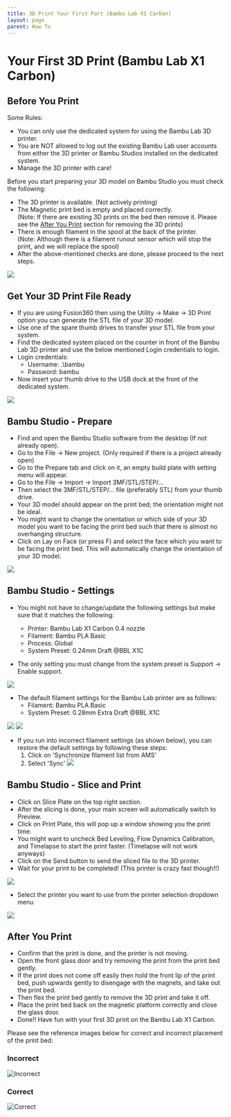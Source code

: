```yaml
---
title: 3D Print Your First Part (Bambu Lab X1 Carbon)
layout: page
parent: How To
---
```


# Your First 3D Print (Bambu Lab X1 Carbon)

## Before You Print

Some Rules:
- You can only use the dedicated system for using the Bambu Lab 3D printer.
- You are NOT allowed to log out the existing Bambu Lab user accounts from either the 3D printer or Bambu Studios installed on the dedicated system.
- Manage the 3D printer with care!

Before you start preparing your 3D model on Bambu Studio you must check the following:
  - The 3D printer is available. (Not actively printing)
  - The Magnetic print bed is empty and placed correctly. <br />
  (Note: If there are existing 3D prints on the bed then remove it. Please see the [After You Print](#after-you-print) section for removing the 3D prints)
  - There is enough filament in the spool at the back of the printer. <br />
  (Note: Although there is a filament runout sensor which will stop the print, and we will replace the spool)
- After the above-mentioned checks are done, please proceed to the next steps.

![](/assets/images/Bambu_lab/Bambu_lab_x1_carbon.png)

## Get Your 3D Print File Ready

- If you are using Fusion360 then using the Utility -> Make -> 3D Print option you can generate the STL file of your 3D model.
- Use one of the spare thumb drives to transfer your STL file from your system.
- Find the dedicated system placed on the counter in front of the Bambu Lab 3D printer and use the below mentioned Login credentials to login.
- Login credentials: 
  - Username: .\bambu 
  - Password: bambu
- Now insert your thumb drive to the USB dock at the front of the dedicated system.

![](/assets/images/Bambu_lab/Dedicated_system.png)

## Bambu Studio - Prepare

- Find and open the Bambu Studio software from the desktop (If not already open).
- Go to the File -> New project. (Only required if there is a project already open)
- Go to the Prepare tab and click on it, an empty build plate with setting menu will appear. 
- Go to the File -> Import -> Import 3MF/STL/STEP/...
- Then select the 3MF/STL/STEP/... file (preferably STL) from your thumb drive.
- Your 3D model should appear on the print bed; the orientation might not be ideal.
- You might want to change the orientation or which side of your 3D model you want to be facing the print bed such that there is almost no overhanging structure.
- Click on Lay on Face (or press F) and select the face which you want to be facing the print bed. This will automatically change the orientation of your 3D model.

![](/assets/images/Bambu_lab/Bambu_Studios_Tutorial-Prepare.gif)

## Bambu Studio - Settings

- You might not have to change/update the following settings but make sure that it matches the following:

  - Printer: Bambu Lab X1 Carbon 0.4 nozzle
  - Filament: Bambu PLA Basic
  - Process: Global
  - System Preset: 0.24mm Draft @BBL X1C

- The only setting you must change from the system preset is Support -> Enable support.

![](/assets/images/Bambu_lab/Bambu_Studios_Tutorial-Settings.gif)

- The default filament settings for the Bambu Lab printer are as follows:
  - Filament: Bambu PLA Basic 
  - System Preset: 0.28mm Extra Draft @BBL X1C
  
![](assets/images/Bambu_lab/Bambu_Filament_Default.png)
![](assets/images/Bambu_lab/Bambu_Filament_Default02.svg)

- If you run into incorrect filament settings (as shown below), you can restore the default settings by following these steps:
  1. Click on 'Synchronize filament list from AMS'
  2. Select 'Sync'
![](assets/images/Bambu_lab/Bambu_Filament_Default.svg)   

## Bambu Studio - Slice and Print

- Click on Slice Plate on the top right section.
- After the slicing is done, your main screen will automatically switch to Preview.
- Click on Print Plate, this will pop up a window showing you the print time.
- You might want to uncheck Bed Leveling, Flow Dynamics Calibration, and Timelapse to start the print faster. (Timelapse will not work anyways)
- Click on the Send button to send the sliced file to the 3D printer.
- Wait for your print to be completed! (This printer is crazy fast though!!)

![](/assets/images/Bambu_lab/Bambu_Studios_Tutorial-Slice&print.gif) 

- Select the printer you want to use from the printer selection dropdown menu

![](/assets/images/Bambu_lab/Bambu_Printer_Selection.gif) 

## After You Print

- Confirm that the print is done, and the printer is not moving.
- Open the front glass door and try removing the print from the print bed gently.
- If the print does not come off easily then hold the front lip of the print bed, push upwards gently to disengage with the magnets, and take out the print bed.
- Then flex the print bed gently to remove the 3D print and take it off.
- Place the print bed back on the magnetic platform correctly and close the glass door.
- Done!! Have fun with your first 3D print on the Bambu Lab X1 Carbon.

Please see the reference images below for correct and incorrect placement of the print bed:

### Incorrect

![Incorrect](/assets/images/Bambu_lab/Incorrect_bed_placement.png) 

### Correct

![Correct](/assets/images/Bambu_lab/correct_bed_placement.png) 

